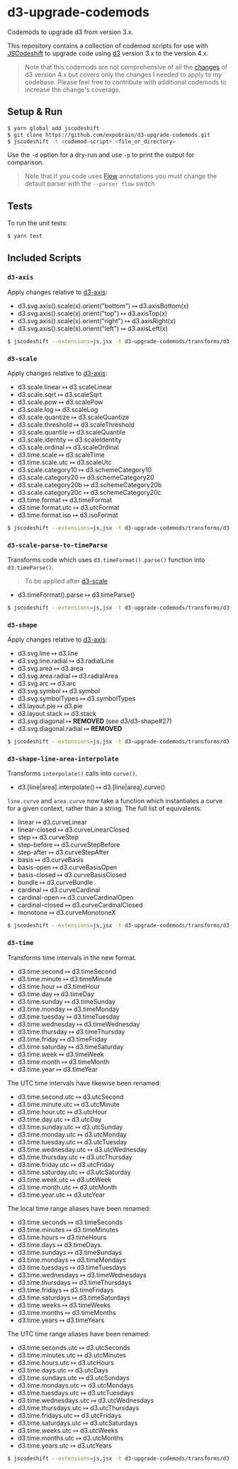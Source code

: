 # d3-upgrade-codemods

Codemods to upgrade d3 from version 3.x.

This repository contains a collection of codemod scripts for use with
[JSCodeshift](https://github.com/facebook/jscodeshift) to upgrade code using
[d3](https://d3js.org/) version 3.x to the version 4.x.

> Note that this codemods are not comprehensive of all the
> [changes](https://github.com/d3/d3/blob/master/CHANGES.md) of d3 version 4.x but covers
> only the changes I needed to apply to my codebase. Please feel free to contribute with additional
> codemods to increase the change's coverage.


## Setup & Run

```sh
$ yarn global add jscodeshift
$ git clone https://github.com/expobrain/d3-upgrade-codemods.git
$ jscodeshift -t <codemod-script> <file_or_directory>
```

Use the `-d` option for a dry-run and use `-p` to print the output for
comparison.

> Note that if you code uses [Flow](https://flowtype.org/) annotations you must change the default
> parser with the `--parser flow` switch


## Tests

To run the unit tests:

```sh
$ yarn test
```


## Included Scripts

### `d3-axis`

Apply changes relative to [d3-axis](https://github.com/d3/d3/blob/master/CHANGES.md#axes-d3-axis):

 * d3.svg.axis().scale(x).orient("bottom") ↦ d3.axisBottom(x)
 * d3.svg.axis().scale(x).orient("top") ↦ d3.axisTop(x)
 * d3.svg.axis().scale(x).orient("right") ↦ d3.axisRight(x)
 * d3.svg.axis().scale(x).orient("left") ↦ d3.axisLeft(x)

```sh
$ jscodeshift --extensions=js,jsx -t d3-upgrade-codemods/transforms/d3-axis.js <file>
```


### `d3-scale`

Apply changes relative to [d3-axis](https://github.com/d3/d3/blob/master/CHANGES.md#scales-d3-scale):

 * d3.scale.linear ↦ d3.scaleLinear
 * d3.scale.sqrt ↦ d3.scaleSqrt
 * d3.scale.pow ↦ d3.scalePow
 * d3.scale.log ↦ d3.scaleLog
 * d3.scale.quantize ↦ d3.scaleQuantize
 * d3.scale.threshold ↦ d3.scaleThreshold
 * d3.scale.quantile ↦ d3.scaleQuantile
 * d3.scale.identity ↦ d3.scaleIdentity
 * d3.scale.ordinal ↦ d3.scaleOrdinal
 * d3.time.scale ↦ d3.scaleTime
 * d3.time.scale.utc ↦ d3.scaleUtc
 * d3.scale.category10 ↦ d3.schemeCategory10
 * d3.scale.category20 ↦ d3.schemeCategory20
 * d3.scale.category20b ↦ d3.schemeCategory20b
 * d3.scale.category20c ↦ d3.schemeCategory20c
 * d3.time.format ↦ d3.timeFormat
 * d3.time.format.utc ↦ d3.utcFormat
 * d3.time.format.iso ↦ d3.isoFormat

```sh
$ jscodeshift --extensions=js,jsx -t d3-upgrade-codemods/transforms/d3-scale.js <file>
```


### `d3-scale-parse-to-timeParse`

Transforms code which uses `d3.timeFormat().parse()` function into `d3.timeParse()`.

> To be applied after [d3-scale](#d3-scale)

 * d3.timeFormat(<fmt>).parse ↦ d3.timeParse(<fmt>)

```sh
$ jscodeshift --extensions=js,jsx -t d3-upgrade-codemods/transforms/d3-scale-parse-to-timeParse.js <file>
```


### `d3-shape`

Apply changes relative to [d3-axis](https://github.com/d3/d3/blob/master/CHANGES.md#shapes-d3-shape):

 * d3.svg.line ↦ d3.line
 * d3.svg.line.radial ↦ d3.radialLine
 * d3.svg.area ↦ d3.area
 * d3.svg.area.radial ↦ d3.radialArea
 * d3.svg.arc ↦ d3.arc
 * d3.svg.symbol ↦ d3.symbol
 * d3.svg.symbolTypes ↦ d3.symbolTypes
 * d3.layout.pie ↦ d3.pie
 * d3.layout.stack ↦ d3.stack
 * d3.svg.diagonal ↦ **REMOVED** (see d3/d3-shape#27)
 * d3.svg.diagonal.radial ↦ **REMOVED**

```sh
$ jscodeshift --extensions=js,jsx -t d3-upgrade-codemods/transforms/d3-shape.js <file>
```


### `d3-shape-line-area-interpolate`

Transforms `interpolate()` calls into `curve()`.

 * d3.[line|area].interpolate() ↦ d3.[line|area].curve()

`line.curve` and `area.curve` now take a function which instantiates a curve for a given context,
rather than a string. The full list of equivalents:

 * linear ↦ d3.curveLinear
 * linear-closed ↦ d3.curveLinearClosed
 * step ↦ d3.curveStep
 * step-before ↦ d3.curveStepBefore
 * step-after ↦ d3.curveStepAfter
 * basis ↦ d3.curveBasis
 * basis-open ↦ d3.curveBasisOpen
 * basis-closed ↦ d3.curveBasisClosed
 * bundle ↦ d3.curveBundle
 * cardinal ↦ d3.curveCardinal
 * cardinal-open ↦ d3.curveCardinalOpen
 * cardinal-closed ↦ d3.curveCardinalClosed
 * monotone ↦ d3.curveMonotoneX

```sh
$ jscodeshift --extensions=js,jsx -t d3-upgrade-codemods/transforms/d3-shape-line-area-interpolate.js <file>
```


### `d3-time`

Transforms time intervals in the new format.

* d3.time.second ↦ d3.timeSecond
* d3.time.minute ↦ d3.timeMinute
* d3.time.hour ↦ d3.timeHour
* d3.time.day ↦ d3.timeDay
* d3.time.sunday ↦ d3.timeSunday
* d3.time.monday ↦ d3.timeMonday
* d3.time.tuesday ↦ d3.timeTuesday
* d3.time.wednesday ↦ d3.timeWednesday
* d3.time.thursday ↦ d3.timeThursday
* d3.time.friday ↦ d3.timeFriday
* d3.time.saturday ↦ d3.timeSaturday
* d3.time.week ↦ d3.timeWeek
* d3.time.month ↦ d3.timeMonth
* d3.time.year ↦ d3.timeYear

The UTC time intervals have likewise been renamed:

* d3.time.second.utc ↦ d3.utcSecond
* d3.time.minute.utc ↦ d3.utcMinute
* d3.time.hour.utc ↦ d3.utcHour
* d3.time.day.utc ↦ d3.utcDay
* d3.time.sunday.utc ↦ d3.utcSunday
* d3.time.monday.utc ↦ d3.utcMonday
* d3.time.tuesday.utc ↦ d3.utcTuesday
* d3.time.wednesday.utc ↦ d3.utcWednesday
* d3.time.thursday.utc ↦ d3.utcThursday
* d3.time.friday.utc ↦ d3.utcFriday
* d3.time.saturday.utc ↦ d3.utcSaturday
* d3.time.week.utc ↦ d3.utcWeek
* d3.time.month.utc ↦ d3.utcMonth
* d3.time.year.utc ↦ d3.utcYear

The local time range aliases have been renamed:

* d3.time.seconds ↦ d3.timeSeconds
* d3.time.minutes ↦ d3.timeMinutes
* d3.time.hours ↦ d3.timeHours
* d3.time.days ↦ d3.timeDays
* d3.time.sundays ↦ d3.timeSundays
* d3.time.mondays ↦ d3.timeMondays
* d3.time.tuesdays ↦ d3.timeTuesdays
* d3.time.wednesdays ↦ d3.timeWednesdays
* d3.time.thursdays ↦ d3.timeThursdays
* d3.time.fridays ↦ d3.timeFridays
* d3.time.saturdays ↦ d3.timeSaturdays
* d3.time.weeks ↦ d3.timeWeeks
* d3.time.months ↦ d3.timeMonths
* d3.time.years ↦ d3.timeYears

The UTC time range aliases have been renamed:

* d3.time.seconds.utc ↦ d3.utcSeconds
* d3.time.minutes.utc ↦ d3.utcMinutes
* d3.time.hours.utc ↦ d3.utcHours
* d3.time.days.utc ↦ d3.utcDays
* d3.time.sundays.utc ↦ d3.utcSundays
* d3.time.mondays.utc ↦ d3.utcMondays
* d3.time.tuesdays.utc ↦ d3.utcTuesdays
* d3.time.wednesdays.utc ↦ d3.utcWednesdays
* d3.time.thursdays.utc ↦ d3.utcThursdays
* d3.time.fridays.utc ↦ d3.utcFridays
* d3.time.saturdays.utc ↦ d3.utcSaturdays
* d3.time.weeks.utc ↦ d3.utcWeeks
* d3.time.months.utc ↦ d3.utcMonths
* d3.time.years.utc ↦ d3.utcYears

```sh
$ jscodeshift --extensions=js,jsx -t d3-upgrade-codemods/transforms/d3-time.js <file>
```
